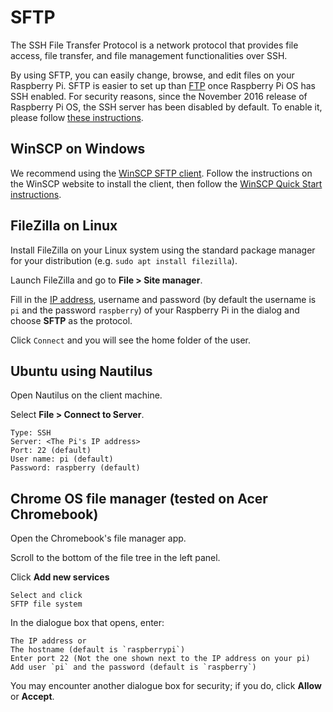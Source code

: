 # SFTP

The SSH File Transfer Protocol is a network protocol that provides file access, file transfer, and file management functionalities over SSH.

By using SFTP, you can easily change, browse, and edit files on your Raspberry Pi. SFTP is easier to set up than [FTP](../ftp.md) once Raspberry Pi OS has SSH enabled. For security reasons, since the November 2016 release of Raspberry Pi OS, the SSH server has been disabled by default. To enable it, please follow [these instructions](README.md).

## WinSCP on Windows

We recommend using the [WinSCP SFTP client](https://winscp.net/eng/index.php). Follow the instructions on the WinSCP website to install the client, then follow the [WinSCP Quick Start instructions](https://winscp.net/eng/docs/getting_started).

## FileZilla on Linux

Install FileZilla on your Linux system using the standard package manager for your distribution (e.g. `sudo apt install filezilla`).

Launch FileZilla and go to **File > Site manager**.

Fill in the [IP address](../ip-address.md), username and password (by default the username is `pi` and the password `raspberry`) of your Raspberry Pi in the dialog and choose **SFTP** as the protocol.

Click `Connect` and you will see the home folder of the user.

## Ubuntu using Nautilus

Open Nautilus on the client machine.

Select **File > Connect to Server**.

```
Type: SSH
Server: <The Pi's IP address>
Port: 22 (default)
User name: pi (default)
Password: raspberry (default)
```
## Chrome OS file manager (tested on Acer Chromebook)

Open the Chromebook's file manager app.

Scroll to the bottom of the file tree in the left panel.

Click **Add new services**

```
Select and click
SFTP file system
```

In the dialogue box that opens, enter:

```
The IP address or
The hostname (default is `raspberrypi`)
Enter port 22 (Not the one shown next to the IP address on your pi)
Add user `pi` and the password (default is `raspberry`)
```
You may encounter another dialogue box for security; if you do, click **Allow** or **Accept**. 
